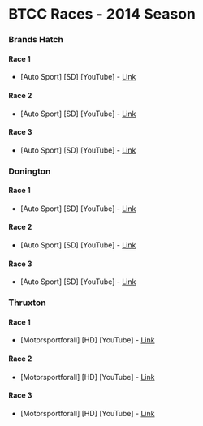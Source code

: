 # BTCC Races - 2014 Season

### Brands Hatch
#### Race 1
* [Auto Sport] [SD] [YouTube] - [Link](https://www.youtube.com/watch?v=h0Oha-gc9_4)

#### Race 2
* [Auto Sport] [SD] [YouTube] - [Link](https://www.youtube.com/watch?v=x7MoRIysNuc)

#### Race 3
* [Auto Sport] [SD] [YouTube] - [Link](https://www.youtube.com/watch?v=047N8iOiHdc)

### Donington
#### Race 1
* [Auto Sport] [SD] [YouTube] - [Link](https://www.youtube.com/watch?v=datNhmPW_BI)

#### Race 2
* [Auto Sport] [SD] [YouTube] - [Link](https://www.youtube.com/watch?v=g7Yqr6SOJp4)

#### Race 3
* [Auto Sport] [SD] [YouTube] - [Link](https://www.youtube.com/watch?v=6vl0yMiEBPs)

### Thruxton
#### Race 1
* [Motorsportforall] [HD] [YouTube] - [Link](https://www.youtube.com/watch?v=_XUdYY9l9Yg)

#### Race 2
* [Motorsportforall] [HD] [YouTube] - [Link](https://www.youtube.com/watch?v=dF-ccVudviw)

#### Race 3
* [Motorsportforall] [HD] [YouTube] - [Link](https://www.youtube.com/watch?v=-pC_eZyvxMw)

